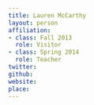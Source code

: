 ```yaml
---
title: Lauren McCarthy
layout: person
affiliation:
- class: Fall 2013
  role: Visitor
- class: Spring 2014
  role: Teacher
twitter:
github:
website:
place:
---
```

